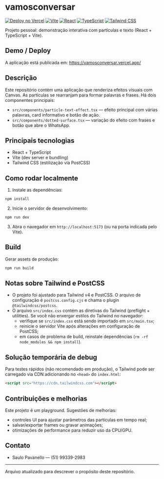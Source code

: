 # vamosconversar

[![Deploy no Vercel](https://img.shields.io/badge/Deploy-Vercel-000000?logo=vercel)](https://vamosconversar.vercel.app/)
[![Vite](https://img.shields.io/badge/Vite-✓-646CFF?logo=vite)](https://vitejs.dev/)
[![React](https://img.shields.io/badge/React-✓-61DAFB?logo=react&logoColor=white)](https://reactjs.org/)
[![TypeScript](https://img.shields.io/badge/TypeScript-✓-3178C6?logo=typescript&logoColor=white)](https://www.typescriptlang.org/)
[![Tailwind CSS](https://img.shields.io/badge/Tailwind_CSS-✓-38B2AC?logo=tailwindcss&logoColor=white)](https://tailwindcss.com/)

Projeto pessoal: demonstração interativa com partículas e texto (React + TypeScript + Vite).

## Demo / Deploy

A aplicação está publicada em: https://vamosconversar.vercel.app/

## Descrição

Este repositório contém uma aplicação que renderiza efeitos visuais com Canvas. As partículas se rearranjam para formar palavras e frases. Há dois componentes principais:

- `src/components/particle-text-effect.tsx` — efeito principal com várias palavras, card informativo e botão de ação.
- `src/components/dotted-surface.tsx` — variação do efeito com frases e botão que abre o WhatsApp.

## Principais tecnologias

- React + TypeScript
- Vite (dev server e bundling)
- Tailwind CSS (estilização via PostCSS)

## Como rodar localmente

1. Instale as dependências:

```powershell
npm install
```

2. Inicie o servidor de desenvolvimento:

```powershell
npm run dev
```

3. Abra o navegador em `http://localhost:5173` (ou na porta indicada pelo Vite).

## Build

Gerar assets de produção:

```powershell
npm run build
```

## Notas sobre Tailwind e PostCSS

- O projeto foi ajustado para Tailwind v4 e PostCSS. O arquivo de configuração é `postcss.config.cjs` e chama o plugin `@tailwindcss/postcss`.
- O arquivo `src/index.css` contém as diretivas do Tailwind (preflight + utilities). Se você não enxergar estilos do Tailwind no navegador:
  - verifique se `src/index.css` está sendo importado em `src/main.tsx`;
  - reinicie o servidor Vite após alterações em configuração de PostCSS;
  - em casos de problema de build, reinstale dependências (`rm -rf node_modules && npm install`).

## Solução temporária de debug

Para testes rápidos (não recomendado em produção), o Tailwind pode ser carregado via CDN adicionando no `<head>` do `index.html`:

```html
<script src="https://cdn.tailwindcss.com"></script>
```

## Contribuições e melhorias

Este projeto é um playground. Sugestões de melhorias:

- controles UI para ajustar parâmetros das partículas em tempo real;
- salvar/exportar frames ou gravar animações;
- otimizações de performance para reduzir uso da CPU/GPU.

## Contato

- Saulo Pavanello — (51) 99339-2983

---

Arquivo atualizado para descrever o propósito deste repositório.
